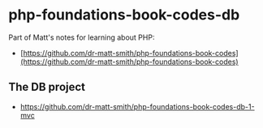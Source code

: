 # php-foundations-book-codes-db


Part of Matt's notes for learning about PHP:

- [https://github.com/dr-matt-smith/php-foundations-book-codes](https://github.com/dr-matt-smith/php-foundations-book-codes)

## The DB project

- https://github.com/dr-matt-smith/php-foundations-book-codes-db-1-mvc
